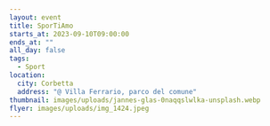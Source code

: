 ```yaml
---
layout: event
title: SporTiAmo
starts_at: 2023-09-10T09:00:00
ends_at: ""
all_day: false
tags:
  - Sport
location:
  city: Corbetta
  address: "@ Villa Ferrario, parco del comune"
thumbnail: images/uploads/jannes-glas-0naqqslwlka-unsplash.webp
flyer: images/uploads/img_1424.jpeg
---
```

